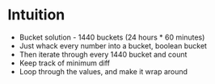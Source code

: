 # Intuition
* Bucket solution - 1440 buckets (24 hours * 60 minutes)
* Just whack every number into a bucket, boolean bucket
* Then iterate through every 1440 bucket and count
* Keep track of minimum diff
* Loop through the values, and make it wrap around
